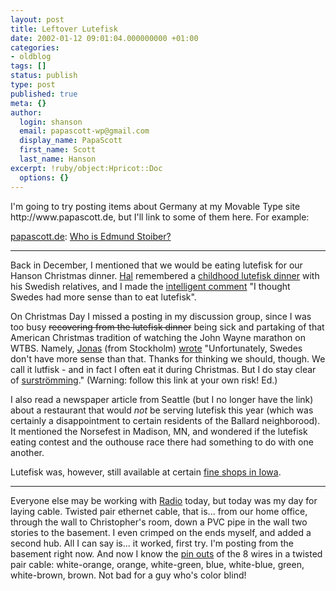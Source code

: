 ```yaml
---
layout: post
title: Leftover Lutefisk
date: 2002-01-12 09:01:04.000000000 +01:00
categories:
- oldblog
tags: []
status: publish
type: post
published: true
meta: {}
author:
  login: shanson
  email: papascott-wp@gmail.com
  display_name: PapaScott
  first_name: Scott
  last_name: Hanson
excerpt: !ruby/object:Hpricot::Doc
  options: {}
---
```

<p>I'm going to try posting items about Germany at my Movable Type site http://www.papascott.de, but I'll link to some of them here. For example:</p>
<p><a href="http://www.papascott.de/">papascott.de</a>: <a href="/2002/01/12/index.php#000101">Who is Edmund Stoiber?</a><br />
<hr />
<p>Back in December, I mentioned that we would be <a /2001/12/22>eating lutefisk for our Hanson Christmas dinner. <a href="http://hal.editthispage.com/">Hal</a> remembered a <a href="http://hal.editthispage.com/2001/12/22">childhood lutefisk dinner</a> with his Swedish relatives, and I made the <a href="http://shanson.editthispage.com/2001/12/23">intelligent comment</a> "I thought Swedes had more sense than to eat lutefisk".</p>
<p>On Christmas Day I missed a posting in my discussion group, since I was too busy <span style="text-decoration: line-through;">recovering from the lutefisk dinner</span> being sick and partaking of that American Christmas tradition of watching the John Wayne marathon on WTBS. Namely, <a href="http://jonasbeckman.editthispage.com">Jonas</a> (from Stockholm) <a href="http://shanson.editthispage.com/discuss/msgReader$811?mode=day">wrote</a>  "Unfortunately, Swedes don't have more sense than that. Thanks for thinking we should, though. We call it lutfisk - and in fact I often eat it during Christmas. But I do stay clear of <a href="http://www.svensson.com/norge/sur1.htm">surströmming</a>." (Warning: follow this link at your own risk! Ed.)</p>
<p>I also read a newspaper article from Seattle (but I no longer have the link) about a restaurant that would <i>not</i> be serving lutefisk this year (which was certainly a disappointment to certain residents of the Ballard neighborood). It mentioned the Norsefest in Madison, MN, and wondered if the lutefisk eating contest and the outhouse race there had something to do with one another.</p>
<p>Lutefisk was, however, still available at certain <a href="http://iowa.weblogger.com/2001/12/30">fine shops in Iowa</a>.<br />
<hr />
Everyone else may be working with <a href="http://radio.userland.com">Radio</a> today, but today was my day for laying cable. Twisted pair ethernet cable, that is... from our home office, through the wall to Christopher's room, down a PVC pipe in the wall two stories to the basement. I even crimped on the ends myself, and added a second hub. All I can say is... it worked, first try. I'm posting from the basement right now. And now I know the <a href="http://www.escape.ca/~droopy/ethernetcables.html">pin outs</a> of the 8 wires in a twisted pair cable: white-orange, orange, white-green, blue, white-blue, green, white-brown, brown. Not bad for a guy who's color blind!</p>
